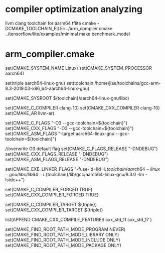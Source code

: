 # compiler optimization analyzing

llvm clang
toolchain for aarm64
tflite
cmake -DCMAKE_TOOLCHAIN_FILE=../arm_compiler.cmake ../tensorflow/lite/examples/minimal
make benchmark_model

# arm_compiler.cmake
set(CMAKE_SYSTEM_NAME Linux)
set(CMAKE_SYSTEM_PROCESSOR aarch64)

set(triple aarch64-linux-gnu)
set(toolchain /home/jiae/toolchains/gcc-arm-8.3-2019.03-x86_64-aarch64-linux-gnu)

set(CMAKE_SYSROOT ${toolchain}/aarch64-linux-gnu/libc)

set(CMAKE_C_COMPILER   clang-10)
set(CMAKE_CXX_COMPILER clang-10)
set(CMAKE_AR llvm-ar)

set(CMAKE_C_FLAGS "-O3 --gcc-toolchain=${toolchain}")
set(CMAKE_CXX_FLAGS "-O3 --gcc-toolchain=${toolchain}")
set(CMAKE_ASM_FLAGS "-target aarch64-linux-gnu --gcc-toolchain=${toolchain}")

//overwrite O3 default flag
set(CMAKE_C_FLAGS_RELEASE "-DNDEBUG")
set(CMAKE_CXX_FLAGS_RELEASE "-DNDEBUG")
set(CMAKE_ASM_FLAGS_RELEASE "-DNDEBUG")

set(CMAKE_EXE_LINKER_FLAGS "-fuse-ld=lld -L${toolchain}/aarch64-linux-gnu/libc/lib64 -L${toolchain}/lib/gcc/aarch64-linux-gnu/8.3.0 -lm -lstdc++")

set(CMAKE_C_COMPILER_FORCED TRUE)
set(CMAKE_CXX_COMPILER_FORCED TRUE)

set(CMAKE_C_COMPILER_TARGET ${triple})
set(CMAKE_CXX_COMPILER_TARGET ${triple})

list(APPEND CMAKE_CXX_COMPILE_FEATURES
    cxx_std_11
    cxx_std_17
)

set(CMAKE_FIND_ROOT_PATH_MODE_PROGRAM NEVER)
set(CMAKE_FIND_ROOT_PATH_MODE_LIBRARY ONLY)
set(CMAKE_FIND_ROOT_PATH_MODE_INCLUDE ONLY)
set(CMAKE_FIND_ROOT_PATH_MODE_PACKAGE ONLY)
